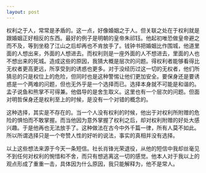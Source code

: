 ```yaml
---
layout: post
---
```

权利之于人，常常是矛盾的。这一点，好像婚姻之于人。但关联之处在于权利就是跟婚姻正好相反的东西。最好的例子是明朝的皇帝朱祁钰。他起初唯恐做皇帝避之而不及，等到坐稳了江山之后却再也不肯放手了。钱钟书把婚姻比作围城，他道里面的人想出来，外面的人想进去。而权利则是一座外面的人不想进去，里面的人也不想出来的死城。造成这些的原因，我猜大概是层次的问题。得权利者能够看得比无权者更高更远，所享受到的诱惑也更多。对于没经历过这一切的无权者，他们所猜忌的只是权位上的危险，但同时也是这种警惕让他们更加安全。要保身还是要诱惑是一个两难的问题，但也无外乎是一个选择而已。选择本身就不可能是和谐的。孟子说鱼和熊掌不可得兼。他倡导的是舍生取义。这里也有一个层次的问题。但面对明哲保身还是权利至上的时候，是没有一个对错的概念的。

这种选择，其实是不存在的。当一个人没有权利的时候，他出于对权利所附赠的危险的惧怕而不敢掌握。而当他因为意外掌握了权利之后，却对权利附赠的好处大感兴趣。于是他再也无法放手了。这种做法在古今中外千篇一律，所有人莫不如此。所以所谓选择只是一个夸赞人性的好听的说法，事实的真相并没有选择。

以上这些想法来源于今天一条短信。社长肖锋光荣退役，从他的短信中我却丝毫见不到任何对权利的惋惜和不舍，而只有想逃离这一切的感觉。他本人对于我以上的观点形成了重重一击，具体因为什么原因，我只能解释为，他不是常人。